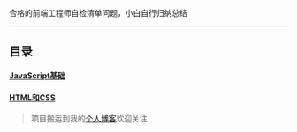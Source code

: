 
合格的前端工程师自检清单问题，小白自行归纳总结

-----

##  目录  

#### [JavaScript基础](https://github.com/addpower/Self-Test-checklist/tree/master/JavaScript%E5%9F%BA%E7%A1%80?1557143992944 "点击查看")
  
#### [HTML和CSS](https://github.com/powerdong/Self-Test-checklist/tree/master/HTML%E5%92%8CCSS "点击查看")


> 项目搬运到我的[个人博客](https://powerdong.github.io/myBlog/)欢迎关注
